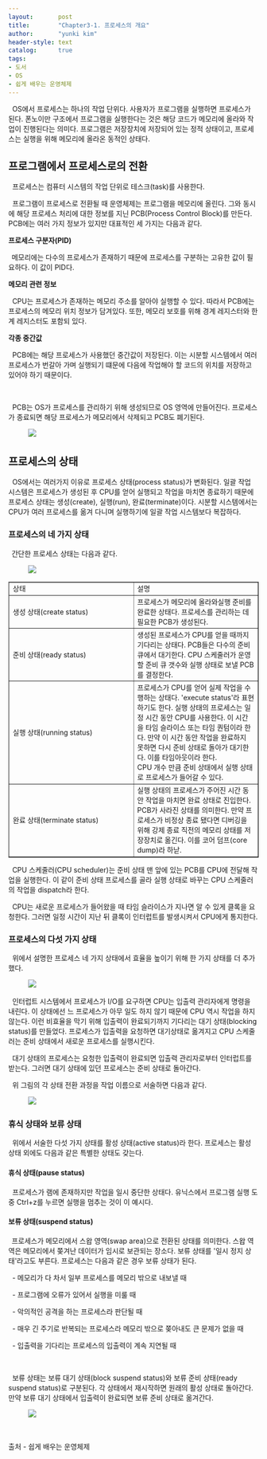 ```yaml
---
layout:       post
title:        "Chapter3-1. 프로세스의 개요"
author:       "yunki kim"
header-style: text
catalog:      true
tags:
- 도서
- OS
- 쉽게 배우는 운영체제
---
```


<div class="tt_article_useless_p_margin contents_style"><p data-ke-size="size16">&nbsp; OS에서 프로세스는 하나의 작업 단위다. 사용자가 프로그램을 실행하면 프로세스가 된다. 폰노이만 구조에서 프로그램을 실행한다는 것은 해당 코드가 메모리에 올라와 작업이 진행된다는 의미다. 프로그램은 저장장치에 저장되어 있는 정적 상태이고, 프로세스는 실행을 위해 메모리에 올라온 동적인 상태다.</p>
<h2 data-ke-size="size26"><b>프로그램에서 프로세스로의 전환</b></h2>
<p data-ke-size="size16">&nbsp; 프로세스는 컴퓨터 시스템의 작업 단위로 테스크(task)를 사용한다.</p>
<p data-ke-size="size16">&nbsp; 프로그램이 프로세스로 전환될 때 운영체제는 프로그램을 메모리에 올린다. 그와 동시에 해당 프로세스 처리에 대한 정보를 지닌 PCB(Process Control Block)를 만든다. PCB에는 여러 가지 정보가 있지만 대표적인 세 가지는 다음과 같다.</p>
<p data-ke-size="size16"><b>프로세스 구분자(PID)</b></p>
<p data-ke-size="size16"><b>&nbsp;&nbsp;</b>메모리에는 다수의 프로세스가 존재하기 때문에 프로세스를 구분하는 고유한 값이 필요하다. 이 값이 PID다.</p>
<p data-ke-size="size16"><b>메모리 관련 정보</b></p>
<p data-ke-size="size16">&nbsp; CPU는 프로세스가 존재하는 메모리 주소를 알아야 실행할 수 있다. 따라서 PCB에는 프로세스의 메모리 위치 정보가 담겨있다. 또한, 메모리 보호를 위해 경계 레지스터와 한계 레지스터도 포함되 있다.</p>
<p data-ke-size="size16"><b>각종 중간값</b></p>
<p data-ke-size="size16">&nbsp; PCB에는 해당 프로세스가 사용했던 중간값이 저장된다. 이는 시분할 시스템에서 여러 프로세스가 번갈아 가며 실행되기 떄문에 다음에 작업해야 할 코드의 위치를 저장하고 있어야 하기 때문이다.</p>
<p data-ke-size="size16">&nbsp;</p>
<p data-ke-size="size16">&nbsp; PCB는 OS가 프로세스를 관리하기 위해 생성되므로 OS 영역에 만들어진다. 프로세스가 종료되면 해당 프로세스가 메모리에서 삭제되고 PCB도 폐기된다.</p>
<p></p><figure class="imageblock alignCenter" data-ke-mobilestyle="widthOrigin" data-origin-width="364" data-origin-height="264"><span data-url="https://blog.kakaocdn.net/dn/2DuSn/btrWK2Af4gb/7PfxVfGHZwlb5fD5Euc4EK/img.png" data-lightbox="lightbox"><img src="/img/2023-02-01-introduction-to-os-3-1/img.png" srcset="https://img1.daumcdn.net/thumb/R1280x0/?scode=mtistory2&amp;fname=https%3A%2F%2Fblog.kakaocdn.net%2Fdn%2F2DuSn%2FbtrWK2Af4gb%2F7PfxVfGHZwlb5fD5Euc4EK%2Fimg.png" onerror="this.onerror=null; this.src='//t1.daumcdn.net/tistory_admin/static/images/no-image-v1.png'; this.srcset='//t1.daumcdn.net/tistory_admin/static/images/no-image-v1.png';" data-origin-width="364" data-origin-height="264"></span></figure>
<p></p>
<h2 data-ke-size="size26"><b>프로세스의 상태</b></h2>
<p data-ke-size="size16">&nbsp; OS에서는 여러가지 이유로 프로세스 상태(process status)가 변화된다. 일괄 작업 시스템은 프로세스가 생성된 후 CPU를 얻어 실행되고 작업을 마치면 종료하기 때문에 프로세스 상태는 생성(create), 실행(run), 완료(terminate)이다. 시분할 시스템에서는 CPU가 여러 프로세스를 옮겨 다니며 실행하기에 일괄 작업 시스템보다 복잡하다.</p>
<h3 data-ke-size="size23"><b>프로세스의 네 가지 상태</b></h3>
<p data-ke-size="size16"><b>&nbsp;&nbsp;</b>간단한 프로세스 상태는 다음과 같다.</p>
<p></p><figure class="imageblock alignCenter" data-ke-mobilestyle="widthOrigin" data-origin-width="782" data-origin-height="124"><span data-url="https://blog.kakaocdn.net/dn/ccfxoE/btrWI9AELxc/4CTDicOSjCDD1tmVPhtgB0/img.png" data-lightbox="lightbox"><img src="/img/2023-02-01-introduction-to-os-3-1/img_1.png" srcset="https://img1.daumcdn.net/thumb/R1280x0/?scode=mtistory2&amp;fname=https%3A%2F%2Fblog.kakaocdn.net%2Fdn%2FccfxoE%2FbtrWI9AELxc%2F4CTDicOSjCDD1tmVPhtgB0%2Fimg.png" onerror="this.onerror=null; this.src='//t1.daumcdn.net/tistory_admin/static/images/no-image-v1.png'; this.srcset='//t1.daumcdn.net/tistory_admin/static/images/no-image-v1.png';" data-origin-width="782" data-origin-height="124"></span></figure>
<p></p>
<table style="border-collapse: collapse; width: 100%;" border="1" data-ke-align="alignLeft">
<tbody>
<tr>
<td style="width: 50%;">상태</td>
<td style="width: 50%;">설명</td>
</tr>
<tr>
<td style="width: 50%;">생성 상태(create status)</td>
<td style="width: 50%;">프로세스가 메모리에 올라와실행 준비를 완료한 상태다. 프로세스를 관리하는 데 필요한 PCB가 생성된다.</td>
</tr>
<tr>
<td style="width: 50%;">준비 상태(ready status)</td>
<td style="width: 50%;">생성된 프로세스가 CPU를 얻을 때까지 기다리는 상태다. PCB들은 다수의 준비 큐에서 대기한다. CPU 스케줄러가 운영할 준비 큐 갯수와 실행 상태로 보낼 PCB를 결정한다.</td>
</tr>
<tr>
<td style="width: 50%;">실행 상태(running status)</td>
<td style="width: 50%;">프로세스가 CPU를 얻어 실제 작업을 수행하는 상태다. 'execute status'라 표현하기도 한다. 실행 상태의 프로세스는 일정 시간 동안 CPU를 사용한다. 이 시간을 타임 슬라이스 또는 타임 퀀텀이라 한다. 만약 이 시간 동안 작업을 완료하지 못하면 다시 준비 상태로 돌아가 대기한다. 이를 타임아웃이라 한다.<br>CPU 개수 만큼 준비 상태에서 실행 상태로 프로세스가 들어갈 수 있다.</td>
</tr>
<tr>
<td style="width: 50%;">완료 상태(terminate status)</td>
<td style="width: 50%;">실행 상태의 프로세스가 주어진 시간 동안 작업을 마치면 완료 상태로 진입한다. PCB가 사라진 상태를 의미한다. 만약 프로세스가 비정상 종료 됐다면 디버깅을 위해 강제 종료 직전의 메모리 상태를 저장장치로 옮긴다. 이를 코어 덤프(core dump)라 하낟.</td>
</tr>
</tbody>
</table>
<p data-ke-size="size16">&nbsp; CPU 스케줄러(CPU scheduler)는 준비 상태 맨 앞에 있는 PCB를 CPU에 전달해 작업을 실행한다. 이 같이 준비 상태 프로세스를 골라 실행 상태로 바꾸는 CPU 스케줄러의 작업을 dispatch라 한다.</p>
<p data-ke-size="size16">&nbsp; CPU는 새로운 프로세스가 들어왔을 때 타임 슬라이스가 지나면 알 수 있게 클록을 요청한다. 그러면 일정 시간이 지난 뒤 클록이 인터럽트를 발생시켜서 CPU에게 통지한다.</p>
<h3 data-ke-size="size23"><b>프로세스의 다섯 가지 상태</b></h3>
<p data-ke-size="size16">&nbsp; 위에서 설명한 프로세스 네 가지 상태에서 효율을 높이기 위해 한 가지 상태를 더 추가했다.</p>
<p></p><figure class="imageblock alignCenter" data-ke-mobilestyle="widthOrigin" data-origin-width="733" data-origin-height="278"><span data-url="https://blog.kakaocdn.net/dn/biBAm6/btrXOupw5pC/FVXROSY7llg6HkNYh9KkOk/img.png" data-lightbox="lightbox"><img src="/img/2023-02-01-introduction-to-os-3-1/img_2.png" srcset="https://img1.daumcdn.net/thumb/R1280x0/?scode=mtistory2&amp;fname=https%3A%2F%2Fblog.kakaocdn.net%2Fdn%2FbiBAm6%2FbtrXOupw5pC%2FFVXROSY7llg6HkNYh9KkOk%2Fimg.png" onerror="this.onerror=null; this.src='//t1.daumcdn.net/tistory_admin/static/images/no-image-v1.png'; this.srcset='//t1.daumcdn.net/tistory_admin/static/images/no-image-v1.png';" data-origin-width="733" data-origin-height="278"></span></figure>
<p></p>
<p data-ke-size="size16">&nbsp; 인터럽트 시스템에서 프로세스가 I/O를 요구하면 CPU는 입출력 관리자에게 명령을 내린다. 이 상태에선 느 프로세스가 아무 일도 하지 않기 때문에 CPU 역시 작업을 하지 않는다. 이런 비효율을 막기 위해 입출력이 완료되기까지 기다리는 대기 상태(blocking status)를 만들었다. 프로세스가 입출력을 요청하면 대기상태로 옮겨지고 CPU 스케줄러는 준비 상태에서 새로운 프로세스를 실행시킨다.</p>
<p data-ke-size="size16">&nbsp; 대기 상태의 프로세스는 요청한 입출력이 완료되면 입출력 관리자로부터 인터럽트를 받는다. 그러면 대기 상태에 있던 프로세스는 준비 상태로 돌아간다.</p>
<p data-ke-size="size16">&nbsp; 위 그림의 각 상태 전환 과정을 작업 이름으로 서술하면 다음과 같다.</p>
<p></p><figure class="imageblock alignCenter" data-ke-mobilestyle="widthOrigin" data-origin-width="753" data-origin-height="277"><span data-url="https://blog.kakaocdn.net/dn/DoGGP/btrXLq9BwO9/oUKjohJKIBXQmoWXCzDPd0/img.png" data-lightbox="lightbox"><img src="/img/2023-02-01-introduction-to-os-3-1/img_3.png" srcset="https://img1.daumcdn.net/thumb/R1280x0/?scode=mtistory2&amp;fname=https%3A%2F%2Fblog.kakaocdn.net%2Fdn%2FDoGGP%2FbtrXLq9BwO9%2FoUKjohJKIBXQmoWXCzDPd0%2Fimg.png" onerror="this.onerror=null; this.src='//t1.daumcdn.net/tistory_admin/static/images/no-image-v1.png'; this.srcset='//t1.daumcdn.net/tistory_admin/static/images/no-image-v1.png';" data-origin-width="753" data-origin-height="277"></span></figure>
<p></p>
<h3 data-ke-size="size23"><b>휴식 상태와 보류 상태</b></h3>
<p data-ke-size="size16">&nbsp; 위에서 서술한 다섯 가지 상태를 활성 상태(active status)라 한다. 프로세스는 활성 상태 외에도 다음과 같은 특별한 상태도 갖는다.</p>
<h4 data-ke-size="size20"><b>휴식 상태(pause status)</b></h4>
<p data-ke-size="size16">&nbsp; 프로세스가 램에 존재하지만 작업을 일시 중단한 상태다. 유닉스에서 프로그램 실행 도중 Ctrl+z를 누르면 실행을 멈추는 것이 이 예시다.</p>
<h4 data-ke-size="size20"><b>보류 상태(suspend status)</b></h4>
<p data-ke-size="size16"><b>&nbsp;&nbsp;</b>프로세스가 메모리에서 스왑 영역(swap area)으로 전환된 상태를 의미한다. 스왑 역역은 메모리에서 쫒겨난 데이터가 임시로 보관되는 장소다. 보류 상태를 '일시 정지 상태'라고도 부른다. 프로세스는 다음과 같은 경우 보류 상태가 된다.</p>
<p data-ke-size="size16">&nbsp; - 메모리가 다 차서 일부 프로세스를 메모리 밖으로 내보낼 때</p>
<p data-ke-size="size16">&nbsp; - 프로그램에 오류가 있어서 실행을 미룰 때</p>
<p data-ke-size="size16">&nbsp; - 악의적인 공격을 하는 프로세스라 판단될 때</p>
<p data-ke-size="size16">&nbsp; - 매우 긴 주기로 반복되는 프로세스라 메모리 밖으로 쫒아내도 큰 문제가 없을 때</p>
<p data-ke-size="size16">&nbsp; - 입출력을 기다리는 프로세스의 입출력이 계속 지연될 때</p>
<p data-ke-size="size16">&nbsp;</p>
<p data-ke-size="size16">&nbsp; 보류 상태는 보류 대기 상태(block suspend status)와 보류 준비 상태(ready suspend status)로 구분된다. 각 상태에서 재시작하면 원래의 활성 상태로 돌아간다. 만약 보류 대기 상태에서 입출력이 완료되면 보류 준비 상태로 옮겨간다.</p>
<p></p><figure class="imageblock alignCenter" data-ke-mobilestyle="widthOrigin" data-origin-width="768" data-origin-height="407"><span data-url="https://blog.kakaocdn.net/dn/b9UFX5/btrXOQMF8eR/Fb6k4ESbgiKOQMhX7UnanK/img.png" data-lightbox="lightbox"><img src="/img/2023-02-01-introduction-to-os-3-1/img_4.png" srcset="https://img1.daumcdn.net/thumb/R1280x0/?scode=mtistory2&amp;fname=https%3A%2F%2Fblog.kakaocdn.net%2Fdn%2Fb9UFX5%2FbtrXOQMF8eR%2FFb6k4ESbgiKOQMhX7UnanK%2Fimg.png" onerror="this.onerror=null; this.src='//t1.daumcdn.net/tistory_admin/static/images/no-image-v1.png'; this.srcset='//t1.daumcdn.net/tistory_admin/static/images/no-image-v1.png';" data-origin-width="768" data-origin-height="407"></span></figure>
<p></p>
<p data-ke-size="size16">&nbsp;</p>
<p data-ke-size="size16">출처 - 쉽게 배우는 운영체제</p></div>